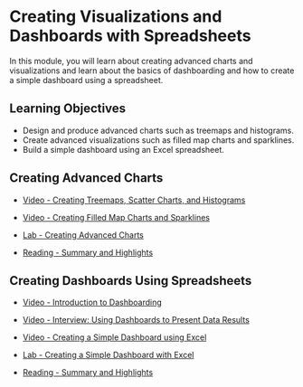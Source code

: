 # Creating Visualizations and Dashboards with Spreadsheets

In this module, you will learn about creating advanced charts and visualizations and learn about the basics of dashboarding and how to create a simple dashboard using a spreadsheet.

## Learning Objectives

- Design and produce advanced charts such as treemaps and histograms.
- Create advanced visualizations such as filled map charts and sparklines.
- Build a simple dashboard using an Excel spreadsheet.

## Creating Advanced Charts

- [Video - Creating Treemaps, Scatter Charts, and Histograms](https://www.coursera.org/learn/data-visualization-dashboards-excel-cognos/lecture/X8yrw/creating-treemaps-scatter-charts-and-histograms)

- [Video - Creating Filled Map Charts and Sparklines](https://www.coursera.org/learn/data-visualization-dashboards-excel-cognos/lecture/cVECw/creating-filled-map-charts-and-sparklines)

- [Lab - Creating Advanced Charts](https://cf-courses-data.s3.us.cloud-object-storage.appdomain.cloud/IBMDeveloperSkillsNetwork-DV0130EN-SkillsNetwork/Hands-on%20Labs/Lab%202%20-%20Creating%20Advanced%20Charts%20/instructions.md.html?origin=www.coursera.org)

- [Reading - Summary and Highlights](https://www.coursera.org/learn/data-visualization-dashboards-excel-cognos/supplement/SLOd1/summary-and-highlights)

## Creating Dashboards Using Spreadsheets

- [Video - Introduction to Dashboarding](https://www.coursera.org/learn/data-visualization-dashboards-excel-cognos/lecture/RnKB7/introduction-to-dashboarding)

- [Video - Interview: Using Dashboards to Present Data Results](https://www.coursera.org/learn/data-visualization-dashboards-excel-cognos/lecture/yE8Sv/interview-using-dashboards-to-present-data-results)

- [Video - Creating a Simple Dashboard using Excel](https://www.coursera.org/learn/data-visualization-dashboards-excel-cognos/lecture/Z3dtN/creating-a-simple-dashboard-using-excel)

- [Lab - Creating a Simple Dashboard with Excel](https://cf-courses-data.s3.us.cloud-object-storage.appdomain.cloud/IBMDeveloperSkillsNetwork-DV0130EN-SkillsNetwork/Hands-on%20Labs/Lab%203%20-%20Creating%20a%20Simple%20Dashboard%20with%20Excel/instructions.md.html?origin=www.coursera.org)

- [Reading - Summary and Highlights](https://www.coursera.org/learn/data-visualization-dashboards-excel-cognos/supplement/R6bJ3/summary-and-highlights)